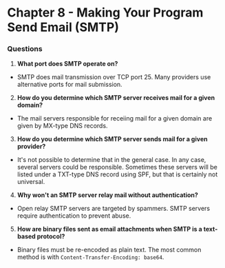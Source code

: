 # Chapter 8 - Making Your Program Send Email (SMTP)

### Questions

1. **What port does SMTP operate on?**
* SMTP does mail transmission over TCP port 25. Many providers use alternative ports for mail submission.

2. **How do you determine which SMTP server receives mail for a given domain?**
* The mail servers responsible for receiing mail for a given domain are given by MX-type DNS records.

3. **How do you determine which SMTP server sends mail for a given provider?**
* It's not possible to determine that in the general case. In any case, several servers could be responsible. Sometimes these servers will be listed under a TXT-type DNS record using SPF, but that is certainly not universal.

4. **Why won't an SMTP server relay mail without authentication?**
* Open relay SMTP servers are targeted by spammers. SMTP servers require authentication to prevent abuse.

5. **How are binary files sent as email attachments when SMTP is a text-based protocol?**
* Binary files must be re-encoded as plain text. The most common method is with `Content-Transfer-Encoding: base64`.


